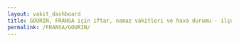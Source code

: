 ```yaml
---
layout: vakit_dashboard
title: GOURIN, FRANSA için iftar, namaz vakitleri ve hava durumu - ilçe/eyalet seç
permalink: /FRANSA/GOURIN/
---
```


<script type="text/javascript">
  var GLOBAL_COUNTRY = 'FRANSA';
  var GLOBAL_CITY = 'GOURIN';
  var GLOBAL_STATE = '';
  var lat = 72;
  var lon = 21;
</script>
